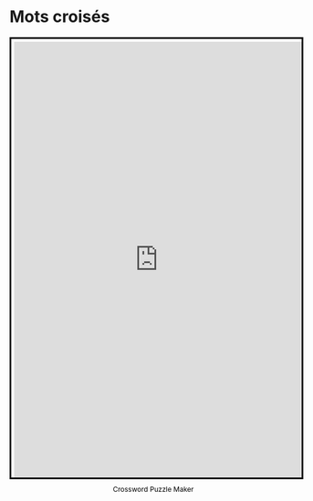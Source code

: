 # Mots croisés

<!DOCTYPE html>
<html>
<head>
<title>Ma première page web</title>
</head>
<body>
<div style="margin:auto; display:flex; flex-direction:column; height:800px; max-width:800px">
    <iframe border="0" src="https://crosswordlabs.com/embed/2020-12-14-349" style="flex:1; width:100%; padding:5px 0px 0 5px; border:3px solid black; "></iframe>
    <a target="_blank" style="align-self:center; font-size:12px; color:black; padding-top:10px; text-decoration:none;text-align:center" href="https://crosswordlabs.com">Crossword Puzzle Maker</a>
</div>
</body>
</html>
